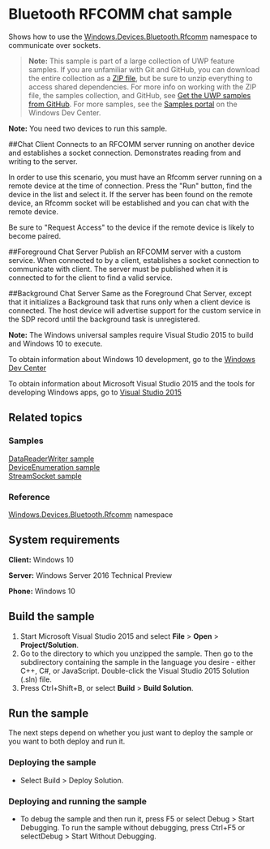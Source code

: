 <!---
  category: Communications
  samplefwlink: http://go.microsoft.com/fwlink/p/?LinkId=626688
--->

# Bluetooth RFCOMM chat sample

Shows how to use the [Windows.Devices.Bluetooth.Rfcomm](https://msdn.microsoft.com/library/windows/apps/windows.devices.bluetooth.rfcomm.aspx)
namespace to communicate over sockets.

> **Note:** This sample is part of a large collection of UWP feature samples. 
> If you are unfamiliar with Git and GitHub, you can download the entire collection as a 
> [ZIP file](https://github.com/Microsoft/Windows-universal-samples/archive/master.zip), but be 
> sure to unzip everything to access shared dependencies. For more info on working with the ZIP file, 
> the samples collection, and GitHub, see [Get the UWP samples from GitHub](https://aka.ms/ovu2uq). 
> For more samples, see the [Samples portal](https://aka.ms/winsamples) on the Windows Dev Center. 

**Note:** You need two devices to run this sample.

##Chat Client
Connects to an RFCOMM server running on another device and establishes a socket connection.
Demonstrates reading from and writing to the server.

In order to use this scenario, you must have an Rfcomm server running on a remote device at the time of connection.
Press the "Run" button, find the device in the list and select it.
If the server has been found on the remote device,
an Rfcomm socket will be established and you can chat with the remote device.

Be sure to "Request Access" to the device if the remote device is likely to become paired.

##Foreground Chat Server
Publish an RFCOMM server with a custom service.
When connected to by a client, establishes a socket connection to communicate with client.
The server must be published when it is connected to for the client to find a valid service.

##Background Chat Server
Same as the Foreground Chat Server,
except that it initializes a Background task that runs only when a client device is connected.
The host device will advertise support for the custom service in the SDP record until the background task is unregistered.

**Note:** The Windows universal samples require Visual Studio 2015 to build and Windows 10 to execute.
 
To obtain information about Windows 10 development, go to the [Windows Dev Center](http://go.microsoft.com/fwlink/?LinkID=532421)

To obtain information about Microsoft Visual Studio 2015 and the tools for developing Windows apps, go to [Visual Studio 2015](http://go.microsoft.com/fwlink/?LinkID=532422)

## Related topics

### Samples

[DataReaderWriter sample](../DataReaderWriter)  
[DeviceEnumeration sample](../DeviceEnumerationAndPairing)  
[StreamSocket sample](../StreamSocket)  

### Reference

[Windows.Devices.Bluetooth.Rfcomm](https://msdn.microsoft.com/library/windows/apps/windows.devices.bluetooth.rfcomm.aspx) namespace  

## System requirements

**Client:** Windows 10

**Server:** Windows Server 2016 Technical Preview

**Phone:** Windows 10

## Build the sample

1. Start Microsoft Visual Studio 2015 and select **File** \> **Open** \> **Project/Solution**.
2. Go to the directory to which you unzipped the sample. Then go to the subdirectory containing the sample in the language you desire - either C++, C#, or JavaScript. Double-click the Visual Studio 2015 Solution (.sln) file. 
3. Press Ctrl+Shift+B, or select **Build** \> **Build Solution**. 

## Run the sample

The next steps depend on whether you just want to deploy the sample or you want to both deploy and run it.

### Deploying the sample

- Select Build > Deploy Solution. 

### Deploying and running the sample

- To debug the sample and then run it, press F5 or select Debug >  Start Debugging. To run the sample without debugging, press Ctrl+F5 or selectDebug > Start Without Debugging. 
